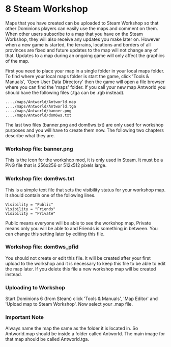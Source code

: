 8 Steam Workshop
================

Maps that you have created can be uploaded to Steam Workshop so that other Dominions players can easily use the maps and comment on them. When other users subscribe to a map that you have on the Steam Workshop, they will also receive any updates you make later on. However when a new game is started, the terrains, locations and borders of all provinces are fixed and future updates to the map will not change any of that. Updates to a map during an ongoing game will only affect the graphics of the map.

First you need to place your map in a single folder in your local maps folder. To find where your local maps folder is start the game, click 'Tools & Manuals', 'Open User Data Directory' then the game will open a file browser where you can find the 'maps' folder. If you call your new map Antworld you should have the following files (.tga can be .rgb instead).

```
..../maps/Antworld/Antworld.map
..../maps/Antworld/Antworld.tga
..../maps/Antworld/banner.png
..../maps/Antworld/dom6ws.txt
```

The last two files (banner.png and dom6ws.txt) are only used for workshop purposes and you will have to create them now. The following two chapters describe what they are.

### Workshop file: banner.png

This is the icon for the workshop mod, it is only used in Steam. It must be a PNG file that is 256x256 or 512x512 pixels large.

### Workshop file: dom6ws.txt

This is a simple text file that sets the visibility status for your workshop map. It should contain one of the following lines.

```
Visibility = "Public"
Visibility = "Friends"
Visibility = "Private"
```

Public means everyone will be able to see the workshop map, Private means only you will be able to and Friends is something in between. You can change this setting later by editing this file.

### Workshop file: dom6ws_pfid

You should not create or edit this file. It will be created after your first upload to the workshop and it is necessary to keep this file to be able to edit the map later. If you delete this file a new workshop map will be created instead.

### Uploading to Workshop

Start Dominions 6 (from Steam) click 'Tools & Manuals', 'Map Editor' and 'Upload map to Steam Workshop'. Now select your .map file.

### Important Note

Always name the map the same as the folder it is located in. So Antworld.map should be inside a folder called Antworld. The main image for that map should be called Antworld.tga.
